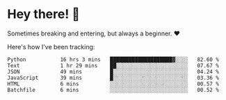 # Hey there! 👋
Sometimes breaking and entering, but always a beginner. ❤️

Here's how I've been tracking:
<!--START_SECTION:waka-->

```text
Python           16 hrs 3 mins   ████████████████████▓░░░░   82.60 %
Text             1 hr 29 mins    ██░░░░░░░░░░░░░░░░░░░░░░░   07.67 %
JSON             49 mins         █░░░░░░░░░░░░░░░░░░░░░░░░   04.24 %
JavaScript       39 mins         █░░░░░░░░░░░░░░░░░░░░░░░░   03.36 %
HTML             6 mins          ░░░░░░░░░░░░░░░░░░░░░░░░░   00.57 %
Batchfile        6 mins          ░░░░░░░░░░░░░░░░░░░░░░░░░   00.52 %
```

<!--END_SECTION:waka-->
